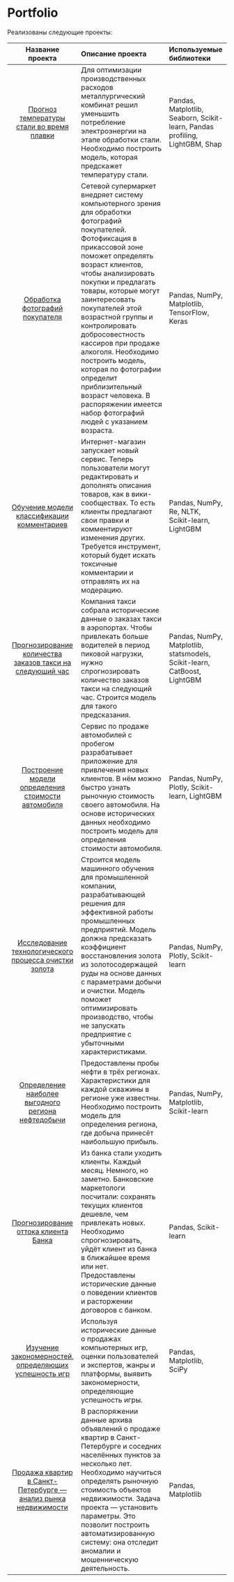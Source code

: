 # Portfolio

Реализованы следующие проекты:

|**Название проекта**     |**Описание проекта**              |**Используемые библиотеки**|
|:-----------------------:|:--------------------------------|:-------------------------|
|[Прогноз температуры стали во время плавки](steel_temperature)|Для оптимизации производственных расходов металлургический комбинат решил уменьшить потребление электроэнергии на этапе обработки стали. Необходимо построить модель, которая предскажет температуру стали.|Pandas, Matplotlib, Seaborn, Scikit-learn, Pandas profiling, LightGBM, Shap|
|[Обработка фотографий покупателя](photo_processing)|Сетевой супермаркет внедряет систему компьютерного зрения для обработки фотографий покупателей. Фотофиксация в прикассовой зоне поможет определять возраст клиентов, чтобы анализировать покупки и предлагать товары, которые могут заинтересовать покупателей этой возрастной группы и контролировать добросовестность кассиров при продаже алкоголя. Необходимо построить модель, которая по фотографии определит приблизительный возраст человека. В распоряжении имеется набор фотографий людей с указанием возраста.|Pandas, NumPy, Matplotlib, TensorFlow, Keras|
|[Обучение модели классификации комментариев](toxic_comments)|Интернет-магазин запускает новый сервис. Теперь пользователи могут редактировать и дополнять описания товаров, как в вики-сообществах. То есть клиенты предлагают свои правки и комментируют изменения других. Требуется инструмент, который будет искать токсичные комментарии и отправлять их на модерацию.|Pandas, NumPy, Re, NLTK, Scikit-learn, LightGBM|
|[Прогнозирование количества заказов такси на следующий час](taxi_orders)|Компания такси собрала исторические данные о заказах такси в аэропортах. Чтобы привлекать больше водителей в период пиковой нагрузки, нужно спрогнозировать количество заказов такси на следующий час. Строится модель для такого предсказания.|Pandas, NumPy, Matplotlib, statsmodels, Scikit-learn, CatBoost, LightGBM|
|[Построение модели определения стоимости автомобиля](car_price)|Сервис по продаже автомобилей с пробегом  разрабатывает приложение для привлечения новых клиентов. В нём можно быстро узнать рыночную стоимость своего автомобиля. На основе исторических данных необходимо построить модель для определения стоимости автомобиля.|Pandas, NumPy, Plotly, Scikit-learn, LightGBM|
|[Исследование технологического процесса очистки золота](gold_recovery)|Строится модель машинного обучения для промышленной компании, разрабатывающей решения для эффективной работы промышленных предприятий. Модель должна предсказать коэффициент восстановления золота из золотосодержащей руды на основе данных с параметрами добычи и очистки. Модель поможет оптимизировать производство, чтобы не запускать предприятие с убыточными характеристиками.|Pandas, NumPy, Plotly, Scikit-learn|
|[Определение наиболее выгодного региона нефтедобычи](oil_production_region)|Предоставлены пробы нефти в трёх регионах. Характеристики для каждой скважины в регионе уже известны. Необходимо построить модель для определения региона, где добыча принесёт наибольшую прибыль. |Pandas, NumPy, Matplotlib, Scikit-learn|
|[Прогнозирование оттока клиента Банка](customer_bank)|Из банка стали уходить клиенты. Каждый месяц. Немного, но заметно. Банковские маркетологи посчитали: сохранять текущих клиентов дешевле, чем привлекать новых. Необходимо спрогнозировать, уйдёт клиент из банка в ближайшее время или нет. Предоставлены исторические данные о поведении клиентов и расторжении договоров с банком. |Pandas, Scikit-learn|
|[Изучение закономерностей, определяющих успешность игр](computer_games)|Используя исторические данные о продажах компьютерных игр, оценки пользователей и экспертов, жанры и платформы, выявить закономерности, определяющие успешность игры. |Pandas, Matplotlib, SciPy|
|[Продажа квартир в Санкт-Петербурге — анализ рынка недвижимости](apartments_sale)|В распоряжении данные архива объявлений о продаже квартир в Санкт-Петербурге и соседних населённых пунктов за несколько лет. Необходимо научиться определять рыночную стоимость объектов недвижимости. Задача проекта — установить параметры. Это позволит построить автоматизированную систему: она отследит аномалии и мошенническую деятельность.|Pandas, Matplotlib|
